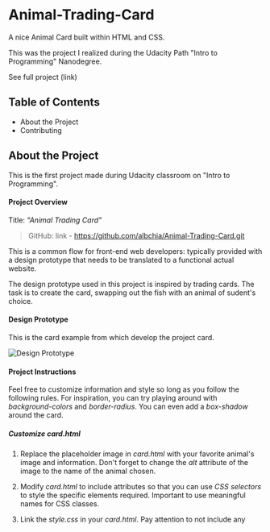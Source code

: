 # Animal-Trading-Card
A nice Animal Card built within HTML and CSS.

This was the project I realized during the Udacity Path "Intro to Programming" Nanodegree.

See full project (link)

## Table of Contents
- About the Project
- Contributing

## About the Project
This is the first project made during Udacity classroom on "Intro to Programming".

#### Project Overview
Title: _"Animal Trading Card"_

> GitHub: link - https://github.com/albchia/Animal-Trading-Card.git

This is a common flow for front-end web developers: typically provided with a design prototype that needs to be translated to a functional actual website.

The design prototype used in this project is inspired by trading cards. The task is to create the card, swapping out the fish with an animal of sudent's choice.

#### Design Prototype
This is the card example from which develop the project card.

![Design Prototype](C:\Users\Chiaris\Desktop\Animal-Trading-Card)

#### Project Instructions
Feel free to customize information and style so long as you follow the following rules.
For inspiration, you can try playing around with _background-colors_ and _border-radius_. 
You can even add a _box-shadow_ around the card.

##### Customize _card.html_
1. Replace the placeholder image in _card.html_ with your favorite animal's image and information. Don't forget to change the _alt_ attribute of the image to the name of the animal chosen.

2. Modify _card.html_ to include attributes so that you can use _CSS selectors_ to style the specific elements required. Important to use meaningful names for CSS classes.

3. Link the _style.css_ in your _card.html_. Pay attention to not include any <style> elements or style attributes in the body of the _card.html_.

4. Replace current information with your animal's information:
    - Animal's name
    - Interesting facts about the animal
    - Lists of items for your animal's characteristics
    - Animal's brief description

##### Customize _style.css_
The _style.css_ should apply the following styles to match the design prototype:
- Use an image with a _width_ of 300 pixels. If the image is larger, you can set the image's width to 300 pixels in your CSS, but be aware that your image might end up squished or distorted
- The entire card's width should be fixed and it should include the spacing around the image (since image is 300 pixels wide, card should be 300 pixels + spacing on either side). The card should not expand with the browser window
- Italicized text for the animal's interesting facts
- Bolded labels for the animal's list items (only labels, not the entire list)
- No dots for the animal's list items
- Border around the animal's name, image and information (make sure you set the _border-style_, _border-width_ and _border-color_; it's possible to do it in one line)
- Spacing around the animal's name, image, the list of items and information (you will need to use the property [padding](https://developer.mozilla.org/en-US/docs/Web/CSS/padding))

## Contributing
This repository is the project created by myself during the Udacity Program.
Therefore, pull requests will not be accepted.

> For details, check out CONTRIBUTING.md.



